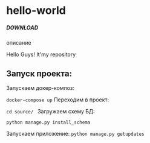 # hello-world

##### DOWNLOAD
описание


Hello Guys! 
It'my repository



Запуск проекта:
---------------------------------------

Запускаем докер-композ:

`
docker-compose up
`
Переходим в проект:

`cd source/
`
Загружаем схему БД:

`python manage.py install_schema
`

Запускаем приложение:
`python manage.py getupdates
`
